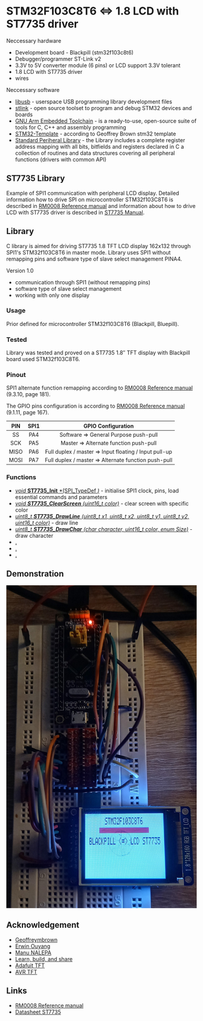 # STM32F103C8T6 <=> 1.8 LCD with ST7735 driver
Neccessary hardware
- Development board - Blackpill (stm32f103c8t6)
- Debugger/programmer ST-Link v2
- 3.3V to 5V converter module (6 pins) or LCD support 3.3V tolerant
- 1.8 LCD with ST7735 driver
- wires

Neccessary software
- [libusb](https://github.com/Matiasus/stm32f103c8t6#install-libusb) - userspace USB programming library development files
- [stlink](https://github.com/Matiasus/stm32f103c8t6#install-stlink) - open source toolset to program and debug STM32 devices and boards
- [GNU Arm Embedded Toolchain](https://github.com/Matiasus/stm32f103c8t6#install-gnu-toolchain) - is a ready-to-use, open-source suite of tools for C, C++ and assembly programming
- [STM32-Template](https://github.com/geoffreymbrown/STM32-Template) - according to Geoffrey Brown stm32 template
- [Standard Periheral Library](https://www.st.com/content/st_com/en/products/embedded-software/mcu-mpu-embedded-software/stm32-embedded-software/stm32-standard-peripheral-libraries/stsw-stm32054.html) - the Library includes a complete register address mapping with all bits, bitfields and registers declared in C a collection of routines and data structures covering all peripheral functions (drivers with common API)

## ST7735 Library
Example of SPI1 communication with peripheral LCD display. Detailed information how to drive SPI on microcontroller STM32f103C8T6 is described in [RM0008 Reference manual](https://www.st.com/resource/en/reference_manual/cd00171190-stm32f101xx-stm32f102xx-stm32f103xx-stm32f105xx-and-stm32f107xx-advanced-arm-based-32-bit-mcus-stmicroelectronics.pdf) and information about how to drive LCD with ST7735 driver is described in [ST7735 Manual](http://www.displayfuture.com/Display/datasheet/controller/ST7735.pdf).

## Library
C library is aimed for driving ST7735 1.8 TFT LCD display 162x132 through SPI1's STM32f103C8T6 in master mode. Library uses SPI1 without remapping pins and software type of slave select management PINA4.

Version 1.0 
- communication through SPI1 (without remapping pins)
- software type of slave select management
- working with only one display

### Usage
Prior defined for microcontroller STM32f103C8T6 (Blackpill, Bluepill). 

### Tested
Library was tested and proved on a ST7735 1.8″ TFT display with Blackpill board used STM32f103C8T6.

### Pinout
SPI1 alternate function remapping according to [RM0008 Reference manual](https://www.st.com/resource/en/reference_manual/cd00171190-stm32f101xx-stm32f102xx-stm32f103xx-stm32f105xx-and-stm32f107xx-advanced-arm-based-32-bit-mcus-stmicroelectronics.pdf) (9.3.10, page 181).

The GPIO pins configuration is according to [RM0008 Reference manual](https://www.st.com/resource/en/reference_manual/cd00171190-stm32f101xx-stm32f102xx-stm32f103xx-stm32f105xx-and-stm32f107xx-advanced-arm-based-32-bit-mcus-stmicroelectronics.pdf) (9.1.11, page 167).

| PIN | SPI1 | GPIO Configuration |
| :---: | :---: | :--: |
| SS | PA4 |  Software => General Purpose push-pull |
| SCK | PA5 | Master => Alternate function push-pull |
| MISO | PA6 | Full duplex / master => Input floating / Input pull-up |
| MOSI | PA7 | Full duplex / master => Alternate function push-pull |

### Functions
- [*void* **ST7735_Init** *(SPI_TypeDef *)*]() - initialise SPI1 clock, pins, load essential commands and parameters
- [*void **ST7735_ClearScreen** (uint16_t color)*]() - clear screen with specific color
- [*uint8_t **ST7735_DrawLine** (uint8_t x1, uint8_t x2, uint8_t y1, uint8_t y2, uint16_t color)*]() - draw line
- [*uint8_t **ST7735_DrawChar** (char character, uint16_t color, enum Size)*]() - draw character
- [.]()
- [.]()
- [.]()

  
## Demonstration
<img src="Img/st7735.jpg" />

## Acknowledgement
- [Geoffreymbrown](https://github.com/geoffreymbrown)
- [Erwin Ouyang](http://www.handsonembedded.com/stm32f103-spl-tutorial-5/)
- [Manu NALEPA](https://github.com/nalepae/stm32_tutorial/blob/master/src/spi.c)
- [Learn, build, and share](https://learnbuildshare.wordpress.com/about/stm32/using-spi-as-master/)
- [Adafuit TFT](https://github.com/adafruit/Adafruit-ST7735-Library)
- [AVR TFT](http://w8bh.net/avr/AvrTFT.pdf)

## Links
- [RM0008 Reference manual](https://www.st.com/resource/en/reference_manual/cd00171190-stm32f101xx-stm32f102xx-stm32f103xx-stm32f105xx-and-stm32f107xx-advanced-arm-based-32-bit-mcus-stmicroelectronics.pdf)
- [Datasheet ST7735](http://www.displayfuture.com/Display/datasheet/controller/ST7735.pdf)
